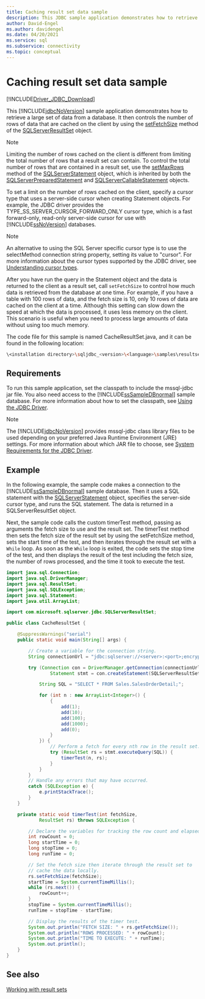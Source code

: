 ```yaml
---
title: Caching result set data sample
description: This JDBC sample application demonstrates how to retrieve a large set of data from a database and control the number of rows cached.
author: David-Engel
ms.author: davidengel
ms.date: 04/20/2021
ms.service: sql
ms.subservice: connectivity
ms.topic: conceptual
---
```


# Caching result set data sample

[!INCLUDE[Driver_JDBC_Download](../../includes/driver_jdbc_download.md)]

This [!INCLUDE[jdbcNoVersion](../../includes/jdbcnoversion_md.md)] sample application demonstrates how to retrieve a large set of data from a database. It then controls the number of rows of data that are cached on the client by using the [setFetchSize](reference/setfetchsize-method-sqlserverresultset.md) method of the [SQLServerResultSet](reference/sqlserverresultset-class.md) object.

> [!NOTE]
> Limiting the number of rows cached on the client is different from limiting the total number of rows that a result set can contain. To control the total number of rows that are contained in a result set, use the [setMaxRows](reference/setmaxrows-method-sqlserverstatement.md) method of the [SQLServerStatement](reference/sqlserverstatement-class.md) object, which is inherited by both the [SQLServerPreparedStatement](reference/sqlserverpreparedstatement-class.md) and [SQLServerCallableStatement](reference/sqlservercallablestatement-class.md) objects.

To set a limit on the number of rows cached on the client, specify a cursor type that uses a server-side cursor when creating Statement objects. For example, the JDBC driver provides the TYPE_SS_SERVER_CURSOR_FORWARD_ONLY cursor type, which is a fast forward-only, read-only server-side cursor for use with [!INCLUDE[ssNoVersion](../../includes/ssnoversion-md.md)] databases.

> [!NOTE]
> An alternative to using the SQL Server specific cursor type is to use the selectMethod connection string property, setting its value to "cursor". For more information about the cursor types supported by the JDBC driver, see [Understanding cursor types](understanding-cursor-types.md).

After you have run the query in the Statement object and the data is returned to the client as a result set, call `setFetchSize` to control how much data is retrieved from the database at one time. For example, if you have a table with 100 rows of data, and the fetch size is 10, only 10 rows of data are cached on the client at a time. Although this setting can slow down the speed at which the data is processed, it uses less memory on the client. This scenario is useful when you need to process large amounts of data without using too much memory.

The code file for this sample is named CacheResultSet.java, and it can be found in the following location:

```bash
\<installation directory>\sqljdbc_<version>\<language>\samples\resultsets
```

## Requirements

To run this sample application, set the classpath to include the mssql-jdbc jar file. You also need access to the [!INCLUDE[ssSampleDBnormal](../../includes/sssampledbnormal-md.md)] sample database. For more information about how to set the classpath, see [Using the JDBC Driver](using-the-jdbc-driver.md).

> [!NOTE]  
> The [!INCLUDE[jdbcNoVersion](../../includes/jdbcnoversion_md.md)] provides mssql-jdbc class library files to be used depending on your preferred Java Runtime Environment (JRE) settings. For more information about which JAR file to choose, see [System Requirements for the JDBC Driver](system-requirements-for-the-jdbc-driver.md).

## Example

In the following example, the sample code makes a connection to the [!INCLUDE[ssSampleDBnormal](../../includes/sssampledbnormal-md.md)] sample database. Then it uses a SQL statement with the [SQLServerStatement](reference/sqlserverstatement-class.md) object, specifies the server-side cursor type, and runs the SQL statement. The data is returned in a SQLServerResultSet object.

Next, the sample code calls the custom timerTest method, passing as arguments the fetch size to use and the result set. The timerTest method then sets the fetch size of the result set by using the setFetchSize method, sets the start time of the test, and then iterates through the result set with a `While` loop. As soon as the `While` loop is exited, the code sets the stop time of the test, and then displays the result of the test including the fetch size, the number of rows processed, and the time it took to execute the test.

```java
import java.sql.Connection;
import java.sql.DriverManager;
import java.sql.ResultSet;
import java.sql.SQLException;
import java.sql.Statement;
import java.util.ArrayList;

import com.microsoft.sqlserver.jdbc.SQLServerResultSet;

public class CacheResultSet {

    @SuppressWarnings("serial")
    public static void main(String[] args) {

        // Create a variable for the connection string.
        String connectionUrl = "jdbc:sqlserver://<server>:<port>;encrypt=true;databaseName=AdventureWorks;user=<user>;password=<password>";

        try (Connection con = DriverManager.getConnection(connectionUrl);
                Statement stmt = con.createStatement(SQLServerResultSet.TYPE_SS_SERVER_CURSOR_FORWARD_ONLY, SQLServerResultSet.CONCUR_READ_ONLY);) {

            String SQL = "SELECT * FROM Sales.SalesOrderDetail;";

            for (int n : new ArrayList<Integer>() {
                {
                    add(1);
                    add(10);
                    add(100);
                    add(1000);
                    add(0);
                }
            }) {
                // Perform a fetch for every nth row in the result set.
                try (ResultSet rs = stmt.executeQuery(SQL)) {
                    timerTest(n, rs);
                }
            }
        }
        // Handle any errors that may have occurred.
        catch (SQLException e) {
            e.printStackTrace();
        }
    }

    private static void timerTest(int fetchSize,
            ResultSet rs) throws SQLException {

        // Declare the variables for tracking the row count and elapsed time.
        int rowCount = 0;
        long startTime = 0;
        long stopTime = 0;
        long runTime = 0;

        // Set the fetch size then iterate through the result set to
        // cache the data locally.
        rs.setFetchSize(fetchSize);
        startTime = System.currentTimeMillis();
        while (rs.next()) {
            rowCount++;
        }
        stopTime = System.currentTimeMillis();
        runTime = stopTime - startTime;

        // Display the results of the timer test.
        System.out.println("FETCH SIZE: " + rs.getFetchSize());
        System.out.println("ROWS PROCESSED: " + rowCount);
        System.out.println("TIME TO EXECUTE: " + runTime);
        System.out.println();
    }
}
```

## See also

[Working with result sets](working-with-result-sets.md)
